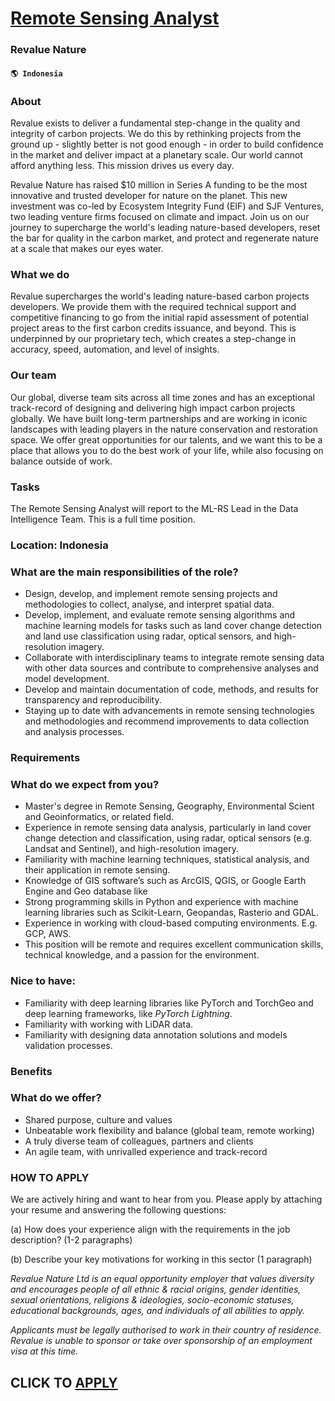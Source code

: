# [Remote Sensing Analyst](https://www.remotewlb.com/apply/remote-sensing-analyst)  
### Revalue Nature  
#### `🌎 Indonesia`  

### About

Revalue exists to deliver a fundamental step-change in the quality and integrity of carbon projects. We do this by rethinking projects from the ground up - slightly better is not good enough - in order to build confidence in the market and deliver impact at a planetary scale. Our world cannot afford anything less. This mission drives us every day.

Revalue Nature has raised $10 million in Series A funding to be the most innovative and trusted developer for nature on the planet. This new investment was co-led by Ecosystem Integrity Fund (EIF) and SJF Ventures, two leading venture firms focused on climate and impact. Join us on our journey to supercharge the world's leading nature-based developers, reset the bar for quality in the carbon market, and protect and regenerate nature at a scale that makes our eyes water.

### What we do

Revalue supercharges the world's leading nature-based carbon projects developers. We provide them with the required technical support and competitive financing to go from the initial rapid assessment of potential project areas to the first carbon credits issuance, and beyond. This is underpinned by our proprietary tech, which creates a step-change in accuracy, speed, automation, and level of insights.

### Our team

Our global, diverse team sits across all time zones and has an exceptional track-record of designing and delivering high impact carbon projects globally. We have built long-term partnerships and are working in iconic landscapes with leading players in the nature conservation and restoration space. We offer great opportunities for our talents, and we want this to be a place that allows you to do the best work of your life, while also focusing on balance outside of work.

### Tasks

The Remote Sensing Analyst will report to the ML-RS Lead in the Data Intelligence Team. This is a full time position.

### Location: Indonesia

### What are the main responsibilities of the role?

  * Design, develop, and implement remote sensing projects and methodologies to collect, analyse, and interpret spatial data. 
  * Develop, implement, and evaluate remote sensing algorithms and machine learning models for tasks such as land cover change detection and land use classification using radar, optical sensors, and high-resolution imagery.
  * Collaborate with interdisciplinary teams to integrate remote sensing data with other data sources and contribute to comprehensive analyses and model development.
  * Develop and maintain documentation of code, methods, and results for transparency and reproducibility.
  * Staying up to date with advancements in remote sensing technologies and methodologies and recommend improvements to data collection and analysis processes.

### Requirements

### What do we expect from you?

  * Master's degree in Remote Sensing, Geography, Environmental Scient and Geoinformatics, or related field.
  * Experience in remote sensing data analysis, particularly in land cover change detection and classification, using radar, optical sensors (e.g. Landsat and Sentinel), and high-resolution imagery.
  * Familiarity with machine learning techniques, statistical analysis, and their application in remote sensing. 
  * Knowledge of GIS software’s such as ArcGIS, QGIS, or Google Earth Engine and Geo database like 
  * Strong programming skills in Python and experience with machine learning libraries such as Scikit-Learn, Geopandas, Rasterio and GDAL.
  * Experience in working with cloud-based computing environments. E.g. GCP, AWS.
  * This position will be remote and requires excellent communication skills, technical knowledge, and a passion for the environment.

### Nice to have:

  * Familiarity with deep learning libraries like PyTorch and TorchGeo and deep learning frameworks, like _PyTorch Lightning_. 
  * Familiarity with working with LiDAR data.
  * Familiarity with designing data annotation solutions and models validation processes.

### Benefits

### What do we offer?

  * Shared purpose, culture and values
  * Unbeatable work flexibility and balance (global team, remote working)
  * A truly diverse team of colleagues, partners and clients
  * An agile team, with unrivalled experience and track-record

### HOW TO APPLY

We are actively hiring and want to hear from you. Please apply by attaching your resume and answering the following questions:

(a) How does your experience align with the requirements in the job description? (1-2 paragraphs)

(b) Describe your key motivations for working in this sector (1 paragraph)

 _Revalue Nature Ltd is an equal opportunity employer that values diversity and encourages people of all ethnic & racial origins, gender identities, sexual orientations, religions & ideologies, socio-economic statuses, educational backgrounds, ages, and individuals of all abilities to apply._

 _Applicants must be legally authorised to work in their country of residence. Revalue is unable to sponsor or take over sponsorship of an employment visa at this time._

  
## CLICK TO [APPLY](https://www.remotewlb.com/apply/remote-sensing-analyst)


